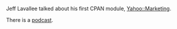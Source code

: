 Jeff Lavallee talked about his first CPAN module, [Yahoo::Marketing](http://search.cpan.org/~jlavallee/Yahoo-Marketing-2.02/).

There is a [podcast](http://pdxpm.podasp.com/archive.html?pname=meetings.xml).
